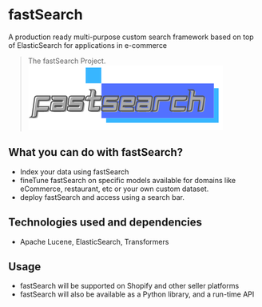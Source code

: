 # fastSearch
A production ready multi-purpose custom search framework based on top of ElasticSearch for applications in e-commerce

> The fastSearch Project.
![fastSearch](./data/fastSearchLogo.png)

## What you can do with fastSearch?
- Index your data using fastSearch 
- fineTune fastSearch on specific models available for domains like eCommerce, restaurant, etc or your own custom dataset.
- deploy fastSearch and access using a search bar. 

## Technologies used and dependencies
- Apache Lucene, ElasticSearch, Transformers

## Usage
- fastSearch will be supported on Shopify and other seller platforms  
- fastSearch will also be available as a Python library, and a run-time API 
